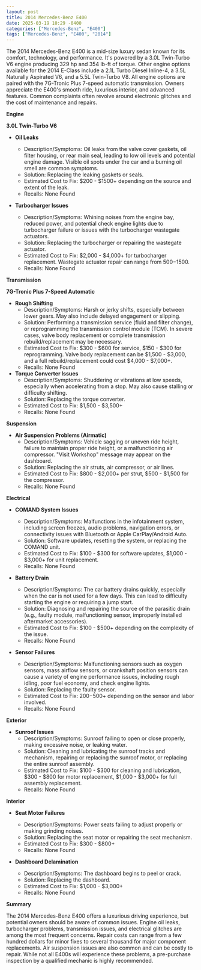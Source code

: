 ```yaml
---
layout: post
title: 2014 Mercedes-Benz E400
date: 2025-03-19 10:29 -0400
categories: ["Mercedes-Benz", "E400"]
tags: ["Mercedes-Benz", "E400", "2014"]
---
```

The 2014 Mercedes-Benz E400 is a mid-size luxury sedan known for its comfort, technology, and performance. It's powered by a 3.0L Twin-Turbo V6 engine producing 329 hp and 354 lb-ft of torque. Other engine options available for the 2014 E-Class include a 2.1L Turbo Diesel Inline-4, a 3.5L Naturally Aspirated V6, and a 5.5L Twin-Turbo V8. All engine options are paired with the 7G-Tronic Plus 7-speed automatic transmission. Owners appreciate the E400's smooth ride, luxurious interior, and advanced features. Common complaints often revolve around electronic glitches and the cost of maintenance and repairs.

**Engine**

**3.0L Twin-Turbo V6**
*   **Oil Leaks**
    *   Description/Symptoms: Oil leaks from the valve cover gaskets, oil filter housing, or rear main seal, leading to low oil levels and potential engine damage. Visible oil spots under the car and a burning oil smell are common symptoms.
    *   Solution: Replacing the leaking gaskets or seals.
    *   Estimated Cost to Fix: $200 - $1500+ depending on the source and extent of the leak.
    *   Recalls: None Found

*   **Turbocharger Issues**
    *   Description/Symptoms: Whining noises from the engine bay, reduced power, and potential check engine lights due to turbocharger failure or issues with the turbocharger wastegate actuators.
    *   Solution: Replacing the turbocharger or repairing the wastegate actuator.
    *   Estimated Cost to Fix: $2,000 - $4,000+ for turbocharger replacement. Wastegate actuator repair can range from $500-$1500.
    *   Recalls: None Found

**Transmission**

**7G-Tronic Plus 7-Speed Automatic**
*   **Rough Shifting**
    *   Description/Symptoms: Harsh or jerky shifts, especially between lower gears. May also include delayed engagement or slipping.
    *   Solution: Performing a transmission service (fluid and filter change), or reprogramming the transmission control module (TCM). In severe cases, valve body replacement or complete transmission rebuild/replacement may be necessary.
    *   Estimated Cost to Fix: $300 - $600 for service, $150 - $300 for reprogramming. Valve body replacement can be $1,500 - $3,000, and a full rebuild/replacement could cost $4,000 - $7,000+.
    *   Recalls: None Found
*   **Torque Converter Issues**
    *   Description/Symptoms: Shuddering or vibrations at low speeds, especially when accelerating from a stop. May also cause stalling or difficulty shifting.
    *   Solution: Replacing the torque converter.
    *   Estimated Cost to Fix: $1,500 - $3,500+
    *   Recalls: None Found

**Suspension**

*   **Air Suspension Problems (Airmatic)**
    *   Description/Symptoms: Vehicle sagging or uneven ride height, failure to maintain proper ride height, or a malfunctioning air compressor. "Visit Workshop" message may appear on the dashboard.
    *   Solution: Replacing the air struts, air compressor, or air lines.
    *   Estimated Cost to Fix: $800 - $2,000+ per strut, $500 - $1,500 for the compressor.
    *   Recalls: None Found

**Electrical**

*   **COMAND System Issues**
    *   Description/Symptoms: Malfunctions in the infotainment system, including screen freezes, audio problems, navigation errors, or connectivity issues with Bluetooth or Apple CarPlay/Android Auto.
    *   Solution: Software updates, resetting the system, or replacing the COMAND unit.
    *   Estimated Cost to Fix: $100 - $300 for software updates, $1,000 - $3,000+ for unit replacement.
    *   Recalls: None Found

*   **Battery Drain**
    *   Description/Symptoms: The car battery drains quickly, especially when the car is not used for a few days. This can lead to difficulty starting the engine or requiring a jump start.
    *   Solution: Diagnosing and repairing the source of the parasitic drain (e.g., faulty module, malfunctioning sensor, improperly installed aftermarket accessories).
    *   Estimated Cost to Fix: $100 - $500+ depending on the complexity of the issue.
    *   Recalls: None Found

*   **Sensor Failures**
    *   Description/Symptoms: Malfunctioning sensors such as oxygen sensors, mass airflow sensors, or crankshaft position sensors can cause a variety of engine performance issues, including rough idling, poor fuel economy, and check engine lights.
    *   Solution: Replacing the faulty sensor.
    *   Estimated Cost to Fix: $200-$500+ depending on the sensor and labor involved.
    *   Recalls: None Found

**Exterior**

*   **Sunroof Issues**
    *   Description/Symptoms: Sunroof failing to open or close properly, making excessive noise, or leaking water.
    *   Solution: Cleaning and lubricating the sunroof tracks and mechanism, repairing or replacing the sunroof motor, or replacing the entire sunroof assembly.
    *   Estimated Cost to Fix: $100 - $300 for cleaning and lubrication, $300 - $800 for motor replacement, $1,000 - $3,000+ for full assembly replacement.
    *   Recalls: None Found

**Interior**

*   **Seat Motor Failures**
    *   Description/Symptoms: Power seats failing to adjust properly or making grinding noises.
    *   Solution: Replacing the seat motor or repairing the seat mechanism.
    *   Estimated Cost to Fix: $300 - $800+
    *   Recalls: None Found

*   **Dashboard Delamination**
    *   Description/Symptoms: The dashboard begins to peel or crack.
    *   Solution: Replacing the dashboard.
    *   Estimated Cost to Fix: $1,000 - $3,000+
    *   Recalls: None Found

**Summary**

The 2014 Mercedes-Benz E400 offers a luxurious driving experience, but potential owners should be aware of common issues. Engine oil leaks, turbocharger problems, transmission issues, and electrical glitches are among the most frequent concerns. Repair costs can range from a few hundred dollars for minor fixes to several thousand for major component replacements. Air suspension issues are also common and can be costly to repair. While not all E400s will experience these problems, a pre-purchase inspection by a qualified mechanic is highly recommended.


